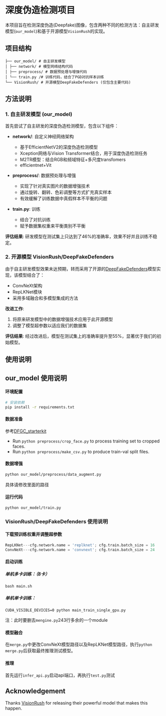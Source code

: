 # 深度伪造检测项目

本项目旨在检测深度伪造(Deepfake)图像，包含两种不同的检测方法：自主研发模型(`our_model`)和基于开源模型`VisionRush`的实现。

## 项目结构
```
├── our_model/ # 自主研发模型
│ ├── network/ # 模型网络结构代码
│ ├── preprocess/ # 数据预处理与增强代码
│ └── train.py /# 训练代码，结合了PGD对抗样本训练
└── VisionRush/ # 开源模型DeepFakeDefenders (仅包含主要代码)
```


## 方法说明

### 1. 自主研发模型 (our_model)

首先尝试了自主研发的深度伪造检测模型，包含以下组件：

- **network/**: 自定义神经网络架构
  - 基于EfficientNetV2的深度伪造检测模型
  - Xception网络与Vision Transformer结合，用于深度伪造检测任务
  - M2TR模型：结合RGB和频域特征+多尺度transfomers
  - efficientnet+Vit

- **preprocess/**: 数据预处理与增强
  - 实现了针对真实图片的数据增强技术
  - 通过旋转、翻转、色彩调整等方式扩充真实样本
  - 有效缓解了训练数据中真假样本不平衡的问题

- **train.py**: 训练
  - 结合了对抗训练
  - 赋予数据集权重来平衡类别不平衡

**评估结果**: 
研发模型在测试集上只达到了46%的准确率，效果不好并且训练不稳定。

### 2. 开源模型 VisionRush/DeepFakeDefenders

由于自主研发模型效果未达预期，转而采用了开源的[DeepFakeDefenders](https://github.com/VisionRush/DeepFakeDefenders)模型实现，该模型结合了：

- ConvNeXt架构
- RepLKNet模块
- 采用多域融合和多模型集成的方法

**改进工作**:
1. 将原来研发模型中的数据增强技术应用于此开源模型
2. 调整了模型超参数以适应我们的数据集

**评估结果**:
经过改进后，模型在测试集上的准确率提升至55%，显著优于我们的初始模型。

## 使用说明

## our_model 使用说明

#### 环境配置

```bash
# 安装依赖
pip install -r requirements.txt
```
#### 数据准备

参考[DFGC_starterkit](https://github.com/bomb2peng/DFGC_starterkit/tree/master)
* Run `python preprocess/crop_face.py` to process training set to cropped faces.  
* Run `python preprocess/make_csv.py` to produce train-val split files.

#### 数据增强

```bash
python our_model/preprocess/data_augment.py 
```
具体请修改里面的路径

#### 运行代码
```bash
python our_model/train.py 
```

### VisionRush/DeepFakeDefenders 使用说明

#### 下载预训练权重并调整超参数

```python
RepLKNet---cfg.network.name = 'replknet'; cfg.train.batch_size = 16
ConvNeXt---cfg.network.name = 'convnext'; cfg.train.batch_size = 24
```
####  启动训练
##### 单机多卡训练：（8卡）
```shell
bash main.sh
```
##### 单机单卡训练：
```shell
CUDA_VISIBLE_DEVICES=0 python main_train_single_gpu.py
```
注：此时要删去``mengine.py``243行多余的一个module

#### 模型融合
在``merge.py``中更改ConvNeXt模型路径以及RepLKNet模型路径，执行``python merge.py``后获取最终推理测试模型。

#### 推理

首先运行``infer_api.py``启动api端口，再执行``test.py``测试

## Acknowledgement
Thanks [VisionRush](https://github.com/VisionRush/DeepFakeDefenders) for releasing their powerful model that makes this happen. 



